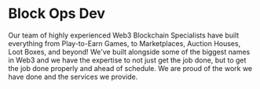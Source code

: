 # Block Ops Dev
Our team of highly experienced Web3 Blockchain Specialists have built everything from Play-to-Earn Games, to Marketplaces, Auction Houses, Loot Boxes, and beyond! We've built alongside some of the biggest names in Web3 and we have the expertise to not just get the job done, but to get the job done properly and ahead of schedule. We are proud of the work we have done and the services we provide.